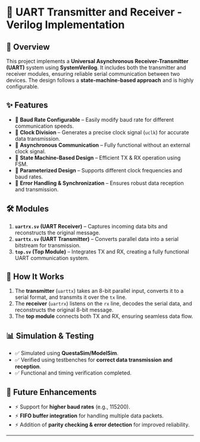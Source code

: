 # 🚀 UART Transmitter and Receiver - Verilog Implementation

## 📌 Overview
This project implements a **Universal Asynchronous Receiver-Transmitter (UART)** system using **SystemVerilog**. It includes both the transmitter and receiver modules, ensuring reliable serial communication between two devices. The design follows a **state-machine-based approach** and is highly configurable.

## ✨ Features
- 🔹 **Baud Rate Configurable** – Easily modify baud rate for different communication speeds.
- 🔹 **Clock Division** – Generates a precise clock signal (`uclk`) for accurate data transmission.
- 🔹 **Asynchronous Communication** – Fully functional without an external clock signal.
- 🔹 **State Machine-Based Design** – Efficient TX & RX operation using FSM.
- 🔹 **Parameterized Design** – Supports different clock frequencies and baud rates.
- 🔹 **Error Handling & Synchronization** – Ensures robust data reception and transmission.

## 🛠️ Modules
1. **`uartrx.sv` (UART Receiver)** – Captures incoming data bits and reconstructs the original message.
2. **`uarttx.sv` (UART Transmitter)** – Converts parallel data into a serial bitstream for transmission.
3. **`top.sv` (Top Module)** – Integrates TX and RX, creating a fully functional UART communication system.

## 🔧 How It Works
1. The **transmitter** (`uarttx`) takes an 8-bit parallel input, converts it to a serial format, and transmits it over the `tx` line.
2. The **receiver** (`uartrx`) listens on the `rx` line, decodes the serial data, and reconstructs the original 8-bit message.
3. The **top module** connects both TX and RX, ensuring seamless data flow.

## 📊 Simulation & Testing
- ✅ Simulated using **QuestaSim/ModelSim**.
- ✅ Verified using testbenches for **correct data transmission and reception**.
- ✅ Functional and timing verification completed.

## 🚀 Future Enhancements
- ⚡ Support for **higher baud rates** (e.g., 115200).
- ⚡ **FIFO buffer integration** for handling multiple data packets.
- ⚡ Addition of **parity checking & error detection** for improved reliability.

---


